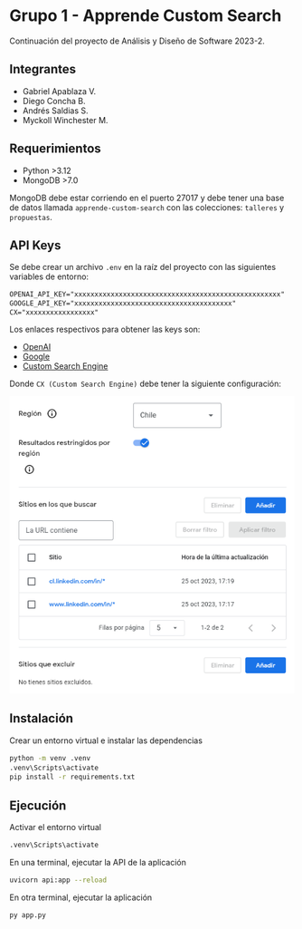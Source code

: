 # Grupo 1 - Apprende Custom Search

Continuación del proyecto de Análisis y Diseño de Software 2023-2.

## Integrantes

- Gabriel Apablaza V.
- Diego Concha B.
- Andrés Saldias S.
- Myckoll Winchester M.

## Requerimientos

- Python >3.12
- MongoDB >7.0

MongoDB debe estar corriendo en el puerto 27017 y debe tener una base de datos llamada `apprende-custom-search` con las colecciones: `talleres` y `propuestas`.

## API Keys

Se debe crear un archivo `.env` en la raíz del proyecto con las siguientes variables de entorno:

```env
OPENAI_API_KEY="xxxxxxxxxxxxxxxxxxxxxxxxxxxxxxxxxxxxxxxxxxxxxxxxxxx"
GOOGLE_API_KEY="xxxxxxxxxxxxxxxxxxxxxxxxxxxxxxxxxxxxxxx"
CX="xxxxxxxxxxxxxxxxx"
```

Los enlaces respectivos para obtener las keys son:

- [OpenAI](https://platform.openai.com/api-keys)
- [Google](https://developers.google.com/custom-search/v1/overview?hl=es-419#api_key)
- [Custom Search Engine](https://programmablesearchengine.google.com/controlpanel/create)

Donde `CX (Custom Search Engine)` debe tener la siguiente configuración:

![Configuración del CX](/static/img/readme/cx-config.png)

## Instalación

Crear un entorno virtual e instalar las dependencias

```bash
python -m venv .venv
.venv\Scripts\activate
pip install -r requirements.txt
```

## Ejecución

Activar el entorno virtual

```bash
.venv\Scripts\activate
```

En una terminal, ejecutar la API de la aplicación

```bash
uvicorn api:app --reload
```

En otra terminal, ejecutar la aplicación

```bash
py app.py
```

